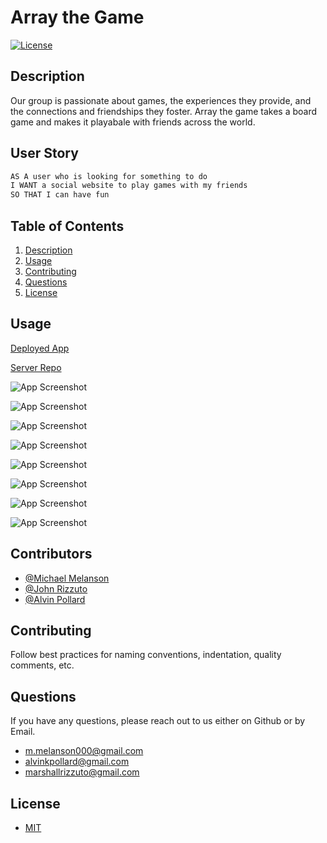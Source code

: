 # Array the Game

[![License](https://img.shields.io/badge/License-MIT-yellow.svg)](https://opensource.org/licenses/MIT)

## Description

Our group is passionate about games, the experiences they provide, and the connections and friendships they foster. Array the game takes a board game and makes it playabale with friends across the world.

## User Story

```md
AS A user who is looking for something to do
I WANT a social website to play games with my friends
SO THAT I can have fun
```

## Table of Contents

1. [Description](#description)
2. [Usage](#usage)
3. [Contributing](#contributing)
4. [Questions](#questions)
5. [License](#license)

## Usage

[Deployed App](https://array-the-game-production.up.railway.app/)

[Server Repo](https://github.com/mmelan000/graphql-server-for-array-game)

![App Screenshot](./readme-images/SS1.png)

![App Screenshot](./readme-images/SS2.png)

![App Screenshot](./readme-images/SS3.png)

![App Screenshot](./readme-images/SS4.png)

![App Screenshot](./readme-images/SS5.png)

![App Screenshot](./readme-images/SS6.png)

![App Screenshot](./readme-images/SS7.png)

![App Screenshot](./readme-images/ss8.png)

## Contributors

- [@Michael Melanson](https://github.com/mmelan000)
- [@John Rizzuto](https://github.com/Zoot83)
- [@Alvin Pollard](https://github.com/alvinkp)

## Contributing

Follow best practices for naming conventions, indentation, quality comments, etc.

## Questions

If you have any questions, please reach out to us either on Github or by Email.

- [m.melanson000@gmail.com](mailto:m.melanson000@gmail.com)
- [alvinkpollard@gmail.com](mailto:alvinkpollard@gmail.com)
- [marshallrizzuto@gmail.com](mailto:marshallrizzuto@gmail.com)

## License

- [MIT](https://opensource.org/licenses/MIT)
